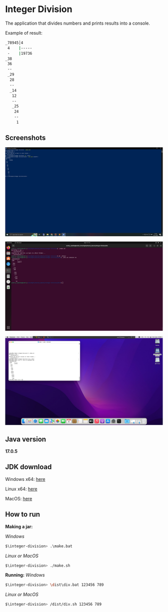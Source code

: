 # Integer Division
The application that divides numbers and prints results into a console.

Example of result:
```bash
_78945│4
 4    |-----
 -    |19736
_38
 36
 --
 _29
  28
  --
  _14
   12
   --
   _25
    24
    --
     1
```

## Screenshots
![Screenshot #1](./docs/Screenshot1.jpg)

![Screenshot #2](./docs/Screenshot2.jpg)

![Screenshot #3](./docs/Screenshot3.jpg)


## Java version
**17.0.5**


## JDK download
Windows x64: [here](https://www.oracle.com/cis/java/technologies/downloads/#jdk17-windows)

Linux x64: [here](https://www.oracle.com/cis/java/technologies/downloads/#jdk17-linux)

MacOS: [here](https://www.oracle.com/cis/java/technologies/downloads/#jdk17-mac)


## How to run
**Making a jar:**

*Windows*
```bash
$\integer-division> .\make.bat
```

*Linux or MacOS*
```bash
$\integer-division> ./make.sh
```


**Running:**
*Windows*
```bash
$\integer-division> \dist\div.bat 123456 789
```

*Linux or MacOS*
```bash
$\integer-division> /dist/div.sh 123456 789
```
